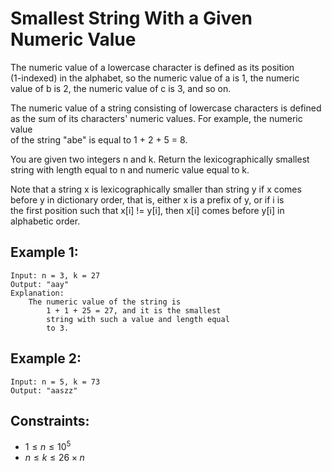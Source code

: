 # Smallest String With a Given Numeric Value

The numeric value of a lowercase character is defined as its position  
(1-indexed) in the alphabet, so the numeric value of a is 1, the numeric  
value of b is 2, the numeric value of c is 3, and so on.

The numeric value of a string consisting of lowercase characters is defined  
as the sum of its characters' numeric values. For example, the numeric value  
of the string "abe" is equal to 1 + 2 + 5 = 8.

You are given two integers n and k. Return the lexicographically smallest  
string with length equal to n and numeric value equal to k.

Note that a string x is lexicographically smaller than string y if x comes  
before y in dictionary order, that is, either x is a prefix of y, or if i is  
the first position such that x[i] != y[i], then x[i] comes before y[i] in  
alphabetic order.

 

## Example 1:

    Input: n = 3, k = 27
    Output: "aay"
    Explanation: 
        The numeric value of the string is 
            1 + 1 + 25 = 27, and it is the smallest 
            string with such a value and length equal 
            to 3.

## Example 2:

    Input: n = 5, k = 73
    Output: "aaszz"

 

## Constraints:

* $1 \le n \le 10^5$
* $n \le k \le 26 \times n$

